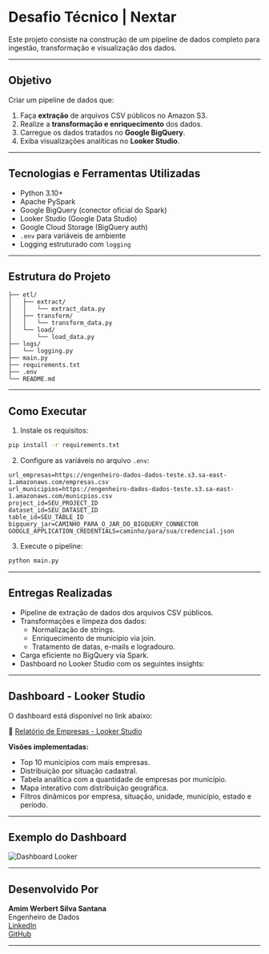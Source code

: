 
# Desafio Técnico | Nextar

Este projeto consiste na construção de um pipeline de dados completo para ingestão, transformação e visualização dos dados. 

---

## Objetivo

Criar um pipeline de dados que:
1. Faça **extração** de arquivos CSV públicos no Amazon S3.
2. Realize a **transformação e enriquecimento** dos dados.
3. Carregue os dados tratados no **Google BigQuery**.
4. Exiba visualizações analíticas no **Looker Studio**.

---

## Tecnologias e Ferramentas Utilizadas

- Python 3.10+
- Apache PySpark
- Google BigQuery (conector oficial do Spark)
- Looker Studio (Google Data Studio)
- Google Cloud Storage (BigQuery auth)
- `.env` para variáveis de ambiente
- Logging estruturado com `logging`

---

## Estrutura do Projeto

```
├── etl/
│   ├── extract/
│   │   └── extract_data.py
│   ├── transform/
│   │   └── transform_data.py
│   └── load/
│       └── load_data.py
├── logs/
│   └── logging.py
├── main.py
├── requirements.txt
├── .env
└── README.md
```

---

## Como Executar

1. Instale os requisitos:

```bash
pip install -r requirements.txt
```

2. Configure as variáveis no arquivo `.env`:

```env
url_empresas=https://engenheiro-dados-dados-teste.s3.sa-east-1.amazonaws.com/empresas.csv
url_municipios=https://engenheiro-dados-dados-teste.s3.sa-east-1.amazonaws.com/municpios.csv
project_id=SEU_PROJECT_ID
dataset_id=SEU_DATASET_ID
table_id=SEU_TABLE_ID
bigquery_jar=CAMINHO_PARA_O_JAR_DO_BIGQUERY_CONNECTOR
GOOGLE_APPLICATION_CREDENTIALS=caminho/para/sua/credencial.json
```

3. Execute o pipeline:

```bash
python main.py
```

---

## Entregas Realizadas

- Pipeline de extração de dados dos arquivos CSV públicos.
- Transformações e limpeza dos dados:
  - Normalização de strings.
  - Enriquecimento de município via join.
  - Tratamento de datas, e-mails e logradouro.
- Carga eficiente no BigQuery via Spark.
- Dashboard no Looker Studio com os seguintes insights:

---
## Dashboard - Looker Studio

O dashboard está disponível no link abaixo:

🔗 [Relatório de Empresas - Looker Studio](https://lookerstudio.google.com/reporting/81074d87-82e6-4e26-9894-b5ee2696ef29)

**Visões implementadas:**
- Top 10 municípios com mais empresas.
- Distribuição por situação cadastral.
- Tabela analítica com a quantidade de empresas por município.
- Mapa interativo com distribuição geográfica.
- Filtros dinâmicos por empresa, situação, unidade, município, estado e período.

---

## Exemplo do Dashboard

![Dashboard Looker](./img/dashboard-preview.png)

---

## Desenvolvido Por

**Amim Werbert Silva Santana**  
Engenheiro de Dados  
[LinkedIn](https://www.linkedin.com/in/amim-santana)  
[GitHub](https://github.com/aw-santana)

---
